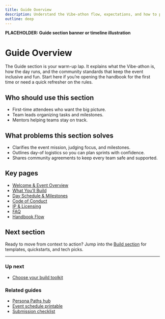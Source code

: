 ```yaml
---
title: Guide Overview
description: Understand the Vibe-athon flow, expectations, and how to prep your team for launch.
outline: deep
---
```


<!-- DESIGN TODO -->
**PLACEHOLDER: Guide section banner or timeline illustration**

# Guide Overview

The Guide section is your warm-up lap. It explains what the Vibe-athon is, how the day runs, and the community standards that keep the event inclusive and fun. Start here if you’re opening the handbook for the first time or need a quick refresher on the rules.

## Who should use this section

- First-time attendees who want the big picture.
- Team leads organizing tasks and milestones.
- Mentors helping teams stay on track.

## What problems this section solves

- Clarifies the event mission, judging focus, and milestones.
- Outlines day-of logistics so you can plan sprints with confidence.
- Shares community agreements to keep every team safe and supported.

## Key pages

- [Welcome & Event Overview](/guide/welcome)
- [What You’ll Build](/guide/what-youll-build)
- [Day Schedule & Milestones](/guide/schedule)
- [Code of Conduct](/guide/code-of-conduct)
- [IP & Licensing](/guide/ip-licensing)
- [FAQ](/guide/faq)
- [Handbook Flow](/guide/flow)

## Next section

Ready to move from context to action? Jump into the [Build section](/build/index) for templates, quickstarts, and tech picks.

---

### Up next
- [Choose your build toolkit](/build/index)

### Related guides
- [Persona Paths hub](/people/persona-paths)
- [Event schedule printable](/guide/schedule)
- [Submission checklist](/ship/qa-checklist)
